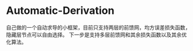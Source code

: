 # Automatic-Derivation

自己做的一个自动求导的小框架，目前只支持两层的前馈网，均方误差损失函数，隐藏层节点可以自由选择。
下一步是支持多层前馈网和其余损失函数以及其余优化算法。
